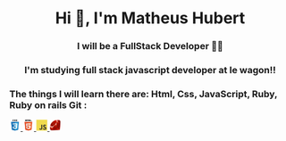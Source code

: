 
<h1 align="center">Hi 👋, I'm Matheus Hubert</h1>
<h3 align="center">I will be a FullStack Developer 🙌🏻 </h3>
<h3 align="center">I'm studying full stack javascript developer at le wagon!!</h3>



<h3 align="left">The things I will learn there are: Html, Css, JavaScript, Ruby, Ruby on rails Git :</h3>

<p align="left"> <a href="https://www.w3schools.com/css/" target="_blank" rel="noreferrer"> 
  <img src="https://raw.githubusercontent.com/devicons/devicon/master/icons/css3/css3-original-wordmark.svg" alt="css3" width="20" height="20"/> </a> 
<a href="https://www.w3.org/html/" target="_blank" rel="noreferrer"> 
  <img src="https://raw.githubusercontent.com/devicons/devicon/master/icons/html5/html5-original-wordmark.svg" alt="html5" width="20" height="20"/> </a>
<a href="https://developer.mozilla.org/en-US/docs/Web/JavaScript" target="_blank" rel="noreferrer"> 
   <img src="https://raw.githubusercontent.com/devicons/devicon/master/icons/javascript/javascript-original.svg" alt="javascript" width="20" height="20"/> </a> 
<a href="https://www.ruby-lang.org/en/" target="_blank" rel="noreferrer"> 
   <img src="https://raw.githubusercontent.com/devicons/devicon/master/icons/ruby/ruby-original.svg" alt="ruby" width="20" height="20"/> </a> </p>



